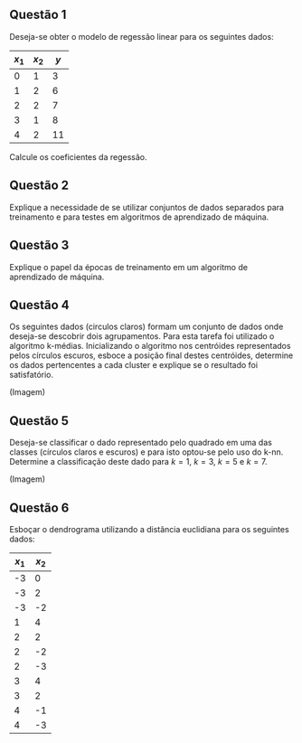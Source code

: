 ## Questão 1

Deseja-se obter o modelo de regessão linear para os seguintes dados:

| $x_1$  | $x_2$ | $y$ |
|---|---|---|
| 0 | 1 | 3 |
| 1 | 2 | 6 |
| 2 | 2 | 7 |
| 3 | 1 | 8 |
| 4 | 2 | 11 |

Calcule os coeficientes da regessão.

## Questão 2

Explique a necessidade de se utilizar conjuntos de dados separados para treinamento e para testes em algoritmos de aprendizado de máquina.

## Questão 3

Explique o papel da épocas de treinamento em um algoritmo de aprendizado de máquina.

## Questão 4

Os seguintes dados (circulos claros) formam um conjunto de dados onde deseja-se descobrir dois agrupamentos. Para esta tarefa foi utilizado o algoritmo k-médias. Inicializando o algoritmo nos centróides representados pelos círculos escuros, esboce a posição final destes centróides, determine os dados pertencentes a cada cluster e explique se o resultado foi satisfatório.

(Imagem)

## Questão 5

Deseja-se classificar o dado representado pelo quadrado em uma das classes (círculos claros e escuros) e para isto optou-se pelo uso do k-nn. Determine a classificação deste dado para $k = 1$, $k = 3$, $k = 5$ e $k = 7$.

(Imagem)

## Questão 6

Esboçar o dendrograma utilizando a distância euclidiana para os seguintes dados:

| $x_1$  | $x_2$ |
|---|---|
| -3 | 0 |
| -3 | 2 |
| -3 | -2 |
| 1 | 4 |
| 2 | 2 |
| 2 | -2 |
| 2 | -3 |
| 3 | 4 |
| 3 | 2 |
| 4 | -1 |
| 4 | -3 |